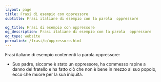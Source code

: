 ```yaml
---
layout: page
title: Frasi di esempio con oppressore 
subtitle: Frasi italiane di esempio con la parola  oppressore

og_title: Frasi di esempio con oppressore 
og_description: Frasi italiane di esempio con la parola  oppressore
og_type: website
permalink: /frasi/o/oppressore.html
---
```


Frasi italiane di esempio contenenti la parola oppressore:


- Suo padre, siccome è stato un oppressore, ha commesso rapine a danno del fratello e ha fatto ciò che non è bene in mezzo al suo popolo, ecco che muore per la sua iniquità.
